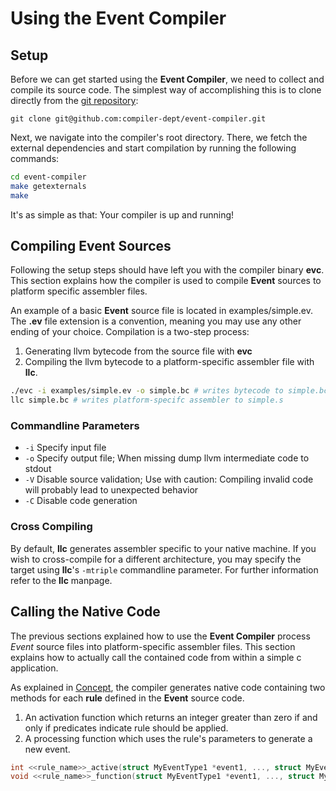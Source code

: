 # Using the Event Compiler

## Setup
Before we can get started using the **Event Compiler**, we need to collect and
compile its source code. The simplest way of accomplishing this is to clone
directly from the [git repository](https://github.com/compiler-dept/event-compiler):

	git clone git@github.com:compiler-dept/event-compiler.git

Next, we navigate into the compiler's root directory. There, we fetch the external dependencies and start compilation by running the following commands:

```bash
cd event-compiler
make getexternals
make
```

It's as simple as that: Your compiler is up and running!


## Compiling Event Sources

Following the setup steps should have left you with the compiler binary **evc**.
This section explains how the compiler is used to compile **Event** sources to
platform specific assembler files.

An example of a basic **Event** source file is located in examples/simple.ev.
The **.ev** file extension is a convention, meaning you may use any other ending
of your choice. Compilation is a two-step process:

1. Generating llvm bytecode from the source file with **evc**
2. Compiling the llvm bytecode to a platform-specific assembler file with **llc**.

```bash
./evc -i examples/simple.ev -o simple.bc # writes bytecode to simple.bc
llc simple.bc # writes platform-specifc assembler to simple.s
```

### Commandline Parameters

- ``` -i ``` Specify input file
- ``` -o ``` Specify output file; When missing dump llvm intermediate code to stdout
- ``` -V ``` Disable source validation; Use with caution: Compiling invalid code will probably lead to unexpected behavior
- ``` -C ``` Disable code generation

### Cross Compiling

By default, **llc** generates assembler specific to your native machine. If you
wish to cross-compile for a different architecture, you may specify the target
using **llc**'s ```-mtriple``` commandline parameter. For further information
refer to the **llc** manpage.


## Calling the Native Code

The previous sections explained how to use the **Event Compiler** process *Event*
source files into platform-specific assembler files. This section explains how
to actually call the contained code from within a simple c application.

As explained in [Concept](concept), the compiler generates native code containing
two methods for each **rule** defined in the **Event** source code.

1. An activation function which returns an integer greater than zero if and only if predicates indicate rule should be applied.
2. A processing function which uses the rule's parameters to generate a new event.

```C
int <<rule_name>>_active(struct MyEventType1 *event1, ..., struct MyEventTypeN *eventn)
void <<rule_name>>_function(struct MyEventType1 *event1, ..., struct MyEventTypeN *eventn)
```
